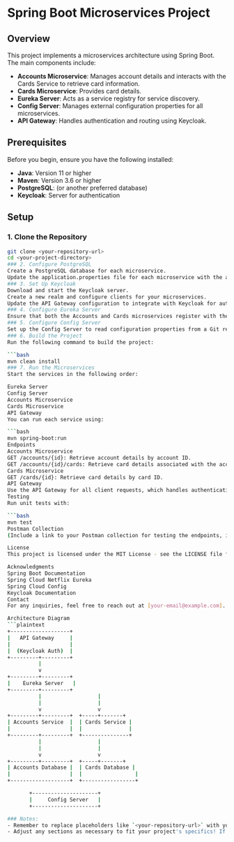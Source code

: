 # Spring Boot Microservices Project

## Overview
This project implements a microservices architecture using Spring Boot. The main components include:

- **Accounts Microservice**: Manages account details and interacts with the Cards Service to retrieve card information.
- **Cards Microservice**: Provides card details.
- **Eureka Server**: Acts as a service registry for service discovery.
- **Config Server**: Manages external configuration properties for all microservices.
- **API Gateway**: Handles authentication and routing using Keycloak.

## Prerequisites
Before you begin, ensure you have the following installed:

- **Java**: Version 11 or higher
- **Maven**: Version 3.6 or higher
- **PostgreSQL**: (or another preferred database)
- **Keycloak**: Server for authentication

## Setup

### 1. Clone the Repository
```bash
git clone <your-repository-url>
cd <your-project-directory>
### 2. Configure PostgreSQL
Create a PostgreSQL database for each microservice.
Update the application.properties file for each microservice with the appropriate database connection details.
### 3. Set Up Keycloak
Download and start the Keycloak server.
Create a new realm and configure clients for your microservices.
Update the API Gateway configuration to integrate with Keycloak for authentication.
### 4. Configure Eureka Server
Ensure that both the Accounts and Cards microservices register with the Eureka server by updating their application.properties files.
### 5. Configure Config Server
Set up the Config Server to read configuration properties from a Git repository or local file system.
### 6. Build the Project
Run the following command to build the project:

```bash
mvn clean install
### 7. Run the Microservices
Start the services in the following order:

Eureka Server
Config Server
Accounts Microservice
Cards Microservice
API Gateway
You can run each service using:

```bash
mvn spring-boot:run
Endpoints
Accounts Microservice
GET /accounts/{id}: Retrieve account details by account ID.
GET /accounts/{id}/cards: Retrieve card details associated with the account (interacts with Cards Service).
Cards Microservice
GET /cards/{id}: Retrieve card details by card ID.
API Gateway
Use the API Gateway for all client requests, which handles authentication via Keycloak.
Testing
Run unit tests with:

```bash
mvn test
Postman Collection
(Include a link to your Postman collection for testing the endpoints, if applicable)

License
This project is licensed under the MIT License - see the LICENSE file for details.

Acknowledgments
Spring Boot Documentation
Spring Cloud Netflix Eureka
Spring Cloud Config
Keycloak Documentation
Contact
For any inquiries, feel free to reach out at [your-email@example.com].

Architecture Diagram
```plaintext
+-------------------+
|   API Gateway     |
|                   |
|  (Keycloak Auth)  |
+---------+---------+
          |
          v
+---------+---------+
|    Eureka Server   |
+---------+---------+
          |                  |
          |                  |
          v                  v
+---------+---------+  +-----+-------+
| Accounts Service  |  | Cards Service |
|                   |  |               |
+---------+---------+  +---------------+
          |                  |
          |                  |
          v                  v
+---------+---------+  +-----+-------+
| Accounts Database |  | Cards Database |
|                   |  |                 |
+-------------------+  +-----------------+

       +---------------------+
       |     Config Server   |
       +---------------------+

### Notes:
- Remember to replace placeholders like `<your-repository-url>` with your actual project details.
- Adjust any sections as necessary to fit your project's specifics! If you need further modifications,